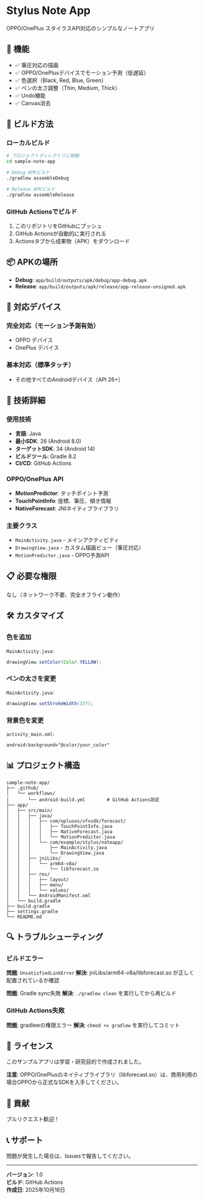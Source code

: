 # Stylus Note App

OPPO/OnePlus スタイラスAPI対応のシンプルなノートアプリ

## 📱 機能

- ✅ 筆圧対応の描画
- ✅ OPPO/OnePlusデバイスでモーション予測（低遅延）
- ✅ 色選択（Black, Red, Blue, Green）
- ✅ ペンの太さ調整（Thin, Medium, Thick）
- ✅ Undo機能
- ✅ Canvas消去

## 🚀 ビルド方法

### ローカルビルド

```bash
# プロジェクトディレクトリに移動
cd sample-note-app

# Debug APKビルド
./gradlew assembleDebug

# Release APKビルド
./gradlew assembleRelease
```

### GitHub Actionsでビルド

1. このリポジトリをGitHubにプッシュ
2. GitHub Actionsが自動的に実行される
3. Actionsタブから成果物（APK）をダウンロード

## 📦 APKの場所

- **Debug**: `app/build/outputs/apk/debug/app-debug.apk`
- **Release**: `app/build/outputs/apk/release/app-release-unsigned.apk`

## 🎯 対応デバイス

### 完全対応（モーション予測有効）
- OPPO デバイス
- OnePlus デバイス

### 基本対応（標準タッチ）
- その他すべてのAndroidデバイス（API 26+）

## 🔧 技術詳細

### 使用技術
- **言語**: Java
- **最小SDK**: 26 (Android 8.0)
- **ターゲットSDK**: 34 (Android 14)
- **ビルドツール**: Gradle 8.2
- **CI/CD**: GitHub Actions

### OPPO/OnePlus API
- **MotionPredictor**: タッチポイント予測
- **TouchPointInfo**: 座標、筆圧、傾き情報
- **NativeForecast**: JNIネイティブライブラリ

### 主要クラス
- `MainActivity.java` - メインアクティビティ
- `DrawingView.java` - カスタム描画ビュー（筆圧対応）
- `MotionPredictor.java` - OPPO予測API

## 📋 必要な権限

なし（ネットワーク不要、完全オフライン動作）

## 🛠️ カスタマイズ

### 色を追加

`MainActivity.java`:
```java
drawingView.setColor(Color.YELLOW);
```

### ペンの太さを変更

`MainActivity.java`:
```java
drawingView.setStrokeWidth(15f);
```

### 背景色を変更

`activity_main.xml`:
```xml
android:background="@color/your_color"
```

## 📊 プロジェクト構造

```
sample-note-app/
├── .github/
│   └── workflows/
│       └── android-build.yml        # GitHub Actions設定
├── app/
│   ├── src/main/
│   │   ├── java/
│   │   │   ├── com/oplusos/vfxsdk/forecast/
│   │   │   │   ├── TouchPointInfo.java
│   │   │   │   ├── NativeForecast.java
│   │   │   │   └── MotionPredictor.java
│   │   │   └── com/example/stylus/noteapp/
│   │   │       ├── MainActivity.java
│   │   │       └── DrawingView.java
│   │   ├── jniLibs/
│   │   │   └── arm64-v8a/
│   │   │       └── libforecast.so
│   │   ├── res/
│   │   │   ├── layout/
│   │   │   ├── menu/
│   │   │   └── values/
│   │   └── AndroidManifest.xml
│   └── build.gradle
├── build.gradle
├── settings.gradle
└── README.md
```

## 🔍 トラブルシューティング

### ビルドエラー

**問題**: `UnsatisfiedLinkError`
**解決**: jniLibs/arm64-v8a/libforecast.so が正しく配置されているか確認

**問題**: Gradle sync失敗
**解決**: `./gradlew clean` を実行してから再ビルド

### GitHub Actions失敗

**問題**: gradlewの権限エラー
**解決**: `chmod +x gradlew` を実行してコミット

## 📄 ライセンス

このサンプルアプリは学習・研究目的で作成されました。

**注意**: OPPO/OnePlusのネイティブライブラリ（libforecast.so）は、商用利用の場合OPPOから正式なSDKを入手してください。

## 🤝 貢献

プルリクエスト歓迎！

## 📞 サポート

問題が発生した場合は、Issuesで報告してください。

---

**バージョン**: 1.0  
**ビルド**: GitHub Actions  
**作成日**: 2025年10月16日

